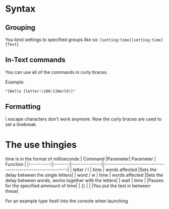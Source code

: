 # Syntax
## Grouping
You bind settings to specified groups like so:
`[setting:time][setting:time]{Text}`
## In-Text commands
You can use all of the commands in curly braces.


Example:


`"{Hello [letter:\100:1]World!}"`
## Formatting
\ escape characters don't work anymore. Now the curly braces are used to set a linebreak.

# The use thingies
time is in the format of milliseconds
|   Command  |Parameter|    Parameter   |                          Function                           |
|:----------:|:-------:|:--------------:|:-----------------------------------------------------------:|
| letter / l |   time  | words affected |Sets the delay between the single letters|
| word / w   |   time  | words affected |Sets the delay between words, works together with the letters|
| wait       |   time  |                |Pauses for the specified ammount of time|
| {}         |         |                |You put the text in between these|


For an example type !test! into the console when launching
